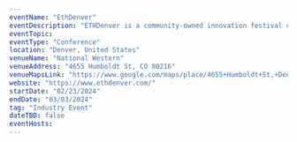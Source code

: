 ```yaml
---
eventName: "EthDenver"
eventDescription: "ETHDenver is a community-owned innovation festival committed to empowering the Web3 community to shape this new world while cementing the Rocky Mountain region and the state of Colorado as a thriving hub of Ethereum and blockchain innovation. Founded in 2018 in Denver, Colorado, ETHDenver is best known for its #BUIDLathon and Community Innovation Festivals that celebrate the convergence of blockchain technology, decentralization, education, community and culture."
eventTopic: 
eventType: "Conference"
location: "Denver, United States"
venueName: "National Western"
venueAddress: "4655 Humboldt St, CO 80216"
venueMapsLink: "https://www.google.com/maps/place/4655+Humboldt+St,+Denver,+CO+80216/@39.7813353,-104.97156,17z/data=!3m1!4b1!4m6!3m5!1s0x876c79a79d6ecaed:0x76b27e8871b63c4c!8m2!3d39.7813353!4d-104.97156!16s%2Fg%2F11bw3xm5ng?entry=ttu"
website: "https://www.ethdenver.com/"
startDate: "02/23/2024"
endDate: "03/03/2024"
tag: "Industry Event"
dateTBD: false
eventHosts:
---
```

